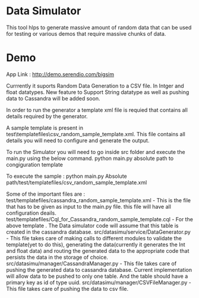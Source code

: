 Data Simulator
==============

This tool hlps to generate massive amount of random data that can be used for testing or various demos that require massive chunks of data.

# Demo

App Link : http://demo.serendio.com/bigsim

Currrently it suports Random Data Generation to a CSV file. In Intger and float datatypes.
New feature to Support String datatype as well as pushing data to Cassandra will be added soon.

In order to run the generator a template xml file is requied that contains all details required by the generator.

A sample template is present in test\templatefiles\csv_random_sample_template.xml. 
This file contains all details you will need to configure and generate the output.

To run the Simulator you will need to go inside src folder and execute the main.py using the below command.
python main.py absolute path to congiguration template 

To execute the sample :
python main.py Absolute path/test/templatefiles/csv_random_sample_template.xml 

Some of the important files are :
test/templatefiles/cassandra_random_sample_template.xml - This is the file that has to be given as input to the main.py file. this file will have all configuration deails. 
test/templatefiles/Cql_for_Cassandra_random_sample_template.cql - For the above template . The Data simulator code will assume that this table is created in the cassandra database.
src/datasimu/service/DataGenerator.py - This file takes care of making calls to different modules to validate the template(yet to do this), generating the data(currently it generates the Int and float data) and routing the generated data to the appropriate code that persists the data in the storage of choice.
src/datasimu/manager/CassandraManager.py - This file takes care of pushing the generated data to cassandra database. Current implementation will allow data to be pushed to only one table. And the table should have a primary key as id of type uuid.
src/datasimu/manager/CSVFileManager.py - This file takes care of pushing the data to csv file.
